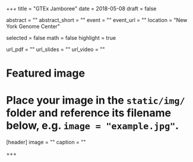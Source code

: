 +++
title = "GTEx Jamboree"
date = 2018-05-08
draft = false

abstract = ""
abstract_short = ""
event = ""
event_url = ""
location = "New York Genome Center"

selected = false
math = false
highlight = true

url_pdf = ""
url_slides = ""
url_video = ""

# Featured image
# Place your image in the `static/img/` folder and reference its filename below, e.g. `image = "example.jpg"`.
[header]
image = ""
caption = ""

+++
